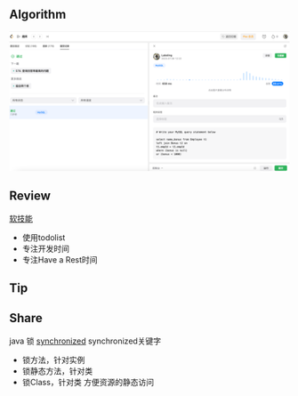 ## Algorithm

![算法](../../../images/temp/sisyphus-2023-07-08-lc.png)

## Review

[软技能](https://medium.com/gitconnected/to-be-a-great-software-developer-you-need-a-system-d4f461658743)

- 使用todolist
- 专注开发时间
- 专注Have a Rest时间

## Tip


## Share
java 锁
[synchronized](https://www.cnblogs.com/woshimrf/p/java-synchronized.html)
synchronized关键字
* 锁方法，针对实例
* 锁静态方法，针对类
* 锁Class，针对类
方便资源的静态访问
